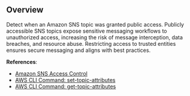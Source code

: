 ## Overview

Detect when an Amazon SNS topic was granted public access. Publicly accessible SNS topics expose sensitive messaging workflows to unauthorized access, increasing the risk of message interception, data breaches, and resource abuse. Restricting access to trusted entities ensures secure messaging and aligns with best practices.

**References**:
- [Amazon SNS Access Control](https://docs.aws.amazon.com/sns/latest/dg/sns-access-policy-use-cases.html)
- [AWS CLI Command: set-topic-attributes](https://awscli.amazonaws.com/v2/documentation/api/latest/reference/sns/set-topic-attributes.html)
- [AWS CLI Command: get-topic-attributes](https://awscli.amazonaws.com/v2/documentation/api/latest/reference/sns/get-topic-attributes.html)
